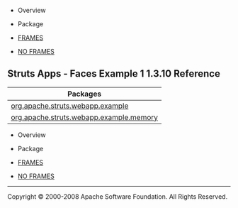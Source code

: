 -   Overview
-   Package

-   [FRAMES](index.html.md)
-   [NO FRAMES](overview-summary.html.md)

Struts Apps - Faces Example 1 1.3.10 Reference
----------------------------------------------

| Packages                                                                                                |
|---------------------------------------------------------------------------------------------------------|
| [org.apache.struts.webapp.example](org/apache/struts/webapp/example/package-summary.html.md)               |
| [org.apache.struts.webapp.example.memory](org/apache/struts/webapp/example/memory/package-summary.html.md) |

-   Overview
-   Package

-   [FRAMES](index.html.md)
-   [NO FRAMES](overview-summary.html.md)

------------------------------------------------------------------------

Copyright © 2000-2008 Apache Software Foundation. All Rights Reserved.
